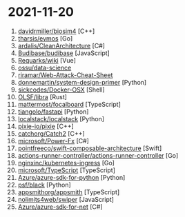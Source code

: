 # 2021-11-20

1. [davidrmiller/biosim4](https://github.com/davidrmiller/biosim4 "Biological evolution simulator") [C++]
2. [tharsis/evmos](https://github.com/tharsis/evmos "Evmos is the Ethereum Virtual Machine (EVM) Hub on the Cosmos Network. It is the flagship implementation of the Ethermint library that prioritizes interoperability and novel economics.") [Go]
3. [ardalis/CleanArchitecture](https://github.com/ardalis/CleanArchitecture "Clean Architecture Solution Template: A starting point for Clean Architecture with ASP.NET Core") [C#]
4. [Budibase/budibase](https://github.com/Budibase/budibase "Budibase is an open-source low-code platform for creating internal apps in minutes. Supports PostgreSQL, MySQL, MSSQL, MongoDB, Rest API, Docker, K8s 🚀") [JavaScript]
5. [Requarks/wiki](https://github.com/Requarks/wiki "Wiki.js | A modern and powerful wiki app built on Node.js") [Vue]
6. [ossu/data-science](https://github.com/ossu/data-science "📊 Path to a free self-taught education in Data Science!") 
7. [riramar/Web-Attack-Cheat-Sheet](https://github.com/riramar/Web-Attack-Cheat-Sheet "Web Attack Cheat Sheet") 
8. [donnemartin/system-design-primer](https://github.com/donnemartin/system-design-primer "Learn how to design large-scale systems. Prep for the system design interview. Includes Anki flashcards.") [Python]
9. [sickcodes/Docker-OSX](https://github.com/sickcodes/Docker-OSX "Run Mac in a Docker! Run near native OSX-KVM in Docker! X11 Forwarding! CI/CD for OS X!") [Shell]
10. [OLSF/libra](https://github.com/OLSF/libra "") [Rust]
11. [mattermost/focalboard](https://github.com/mattermost/focalboard "Focalboard is an open source, self-hosted alternative to Trello, Notion, and Asana.") [TypeScript]
12. [tiangolo/fastapi](https://github.com/tiangolo/fastapi "FastAPI framework, high performance, easy to learn, fast to code, ready for production") [Python]
13. [localstack/localstack](https://github.com/localstack/localstack "💻 A fully functional local AWS cloud stack. Develop and test your cloud & Serverless apps offline!") [Python]
14. [pixie-io/pixie](https://github.com/pixie-io/pixie "Instant Kubernetes-Native Application Observability") [C++]
15. [catchorg/Catch2](https://github.com/catchorg/Catch2 "A modern, C++-native, test framework for unit-tests, TDD and BDD - using C++14, C++17 and later (C++11 support is in v2.x branch, and C++03 on the Catch1.x branch)") [C++]
16. [microsoft/Power-Fx](https://github.com/microsoft/Power-Fx "Power Fx low-code programming language") [C#]
17. [pointfreeco/swift-composable-architecture](https://github.com/pointfreeco/swift-composable-architecture "A library for building applications in a consistent and understandable way, with composition, testing, and ergonomics in mind.") [Swift]
18. [actions-runner-controller/actions-runner-controller](https://github.com/actions-runner-controller/actions-runner-controller "Kubernetes controller for GitHub Actions self-hosted runnners") [Go]
19. [nginxinc/kubernetes-ingress](https://github.com/nginxinc/kubernetes-ingress "NGINX and NGINX Plus Ingress Controllers for Kubernetes") [Go]
20. [microsoft/TypeScript](https://github.com/microsoft/TypeScript "TypeScript is a superset of JavaScript that compiles to clean JavaScript output.") [TypeScript]
21. [Azure/azure-sdk-for-python](https://github.com/Azure/azure-sdk-for-python "This repository is for active development of the Azure SDK for Python. For consumers of the SDK we recommend visiting our public developer docs at https://docs.microsoft.com/en-us/python/azure/ or our versioned developer docs at https://azure.github.io/azure-sdk-for-python.") [Python]
22. [psf/black](https://github.com/psf/black "The uncompromising Python code formatter") [Python]
23. [appsmithorg/appsmith](https://github.com/appsmithorg/appsmith "Quickly build any custom business software like admin panels, internal tools, dashboards and more with pre-built UI widgets that connect to any database, GraphQL or REST API, controlling everything with Javascript.") [TypeScript]
24. [nolimits4web/swiper](https://github.com/nolimits4web/swiper "Most modern mobile touch slider with hardware accelerated transitions") [JavaScript]
25. [Azure/azure-sdk-for-net](https://github.com/Azure/azure-sdk-for-net "This repository is for active development of the Azure SDK for .NET. For consumers of the SDK we recommend visiting our public developer docs at https://docs.microsoft.com/en-us/dotnet/azure/ or our versioned developer docs at https://azure.github.io/azure-sdk-for-net.") [C#]
